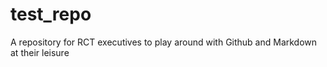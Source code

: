 # test_repo
A repository for RCT executives to play around with Github and Markdown at their leisure
